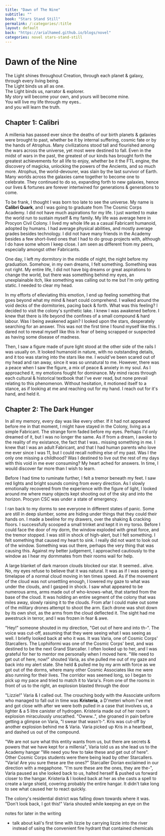 ```yaml
---
title: "Dawn of The Nine"
subtitle: ""
book: "Stars Stand Still"
permalink: /:categories/:title
layout: default
back: "https://arialhamed.github.io/blogs/novel"
categories: novel stars-stand-still
---
```


# Dawn of the Nine

The Light shines throughout Creation, through each planet & galaxy, through every living being.  
The Light binds us all as one.  
The Light binds us, narrator & explorer.  
My story will become your own, and yours will become mine.  
You will live my life through my eyes..  
and you will learn the truth.

## Chapter 1: Calibri

A millenia has passed ever since the deaths of our birth planets & galaxies were brought to past, whether be it by internal suffering, cosmic fate or by the hands of Atrophus. Many civilizations stood tall and flourished among the wars across the universe, yet most were destined to fall. Even in the midst of wars in the past, the greatest of our kinds has brought forth the greatest achievements for all life to enjoy, whether be it the FTL engine, the discovery of magicka, unlocking the powers of the Ancients, and so much more. Atrophus, the world-devourer, was slain by the last survivor of Earth. Many worlds across the galaxies came together to become one to celebrate. They continued to do so, expanding forth to new galaxies, hence our lives & fortunes are forever intertwined for generations & generations to come.

To be frank, I thought I was born too late to see the universe. My name is **Calibri Quark**, and I was going to graduate from The Cosmic Corps Academy. I did not have much aspirations for my life. I just wanted to make the world run to sustain myself & my family. My life was average here in Procyon Civil Colony. I lived my whole life as a casual Fabricant humanoid, adopted by humans. I had average physical abilities, and mostly average grades besides technology. I did not have many friends in the Academy besides a few short-lived ones that I had to do group projects with, although I do have some whom I keep close. I am seen as different from my peers, especially amongst other Fabricants. 

One day, I left my dormitory in the middle of night, the night before my graduation. Somehow, in my own dreams, I felt something. Something was not right. My entire life, I did not have big dreams or great aspirations to change the world, but there was something behind my eyes, an unexplainable itch, like something was calling out to me but I'm only getting static. I needed to clear my head. 

In my efforts of elleviating this emotion, I end up feeling something that goes beyond what my mind & heart could comprehend. I walked around the void decks of the dormitories, pacing back & forth. What was this feeling? I decided to visit the colony's synthetic lake. I knew I was awakened before. I knew that there is life beyond the confines of a small compound & hard labour. Was I being awakened again? I looked upon the stars, desperately searching for an answer. This was not the first time I found myself like this. I dared not to reveal myself like this in fear of being scrapped or suspected as having some disease of madness.

Then, I saw a figure made of pure light stood at the other side of the rails I was usually on. It looked humanoid in nature, with no outstanding details, and it too was staring into the stars like me. I would've been scared out of my head and ran away, since it was so unnatural to me. However, there was a peace when I saw the figure, a mix of peace & anxiety in my soul. As I approached it, my emotions fought for dominance. My mind races through each cultural & historical textbook that I've ever read, but none prevail relating to this phenomenon. Without hesitation, it motioned itself to a stance, as if looking at me and reaching out for my hand. I reach out for it's hand, and held it.

## Chapter 2: The Dark Hunger

In all my memory, every day was like every other. If it had not appeared before me in that moment, I might have stayed in the Colony, living as a simple Fabricant. The strange form faded before my eyes. Perhaps I'd only dreamed of it, but I was no longer the same. As if from a dream, I awoke to the reality of my existance, the fact that I was.. missing something in me. I knew that I was an adult Fabricant, and that I had human parents who love me ever since I was 11, but I could recall nothing else of my past. Was I the only one missing a childhood? Was I destined to live out the rest of my days with this void in me ever consuming? My heart ached for answers. In time, I would discover far more than I wish to learn. 

Before I had time to ruminate further, I felt a tremor beneath my feet. I saw red lights and bright sounds coming from every direction. As I slowly emotionally recovered from the experience with the figure of light, I looked around me where many objects kept shooting out of the sky and into the horizon. Procyon CSC was under a state of emergency. 

I ran back to my dorms to see everyone in different states of panic. Some are still in deep slumber, some are hiding under things that they could their hands on. I made a beeline for my drawers, over the shaking & cracking floors. I successfully scooped a small trinket and kept it in my torso. Before I could face the door of my dorm, the window exploded with great force, and the tremor stopped. I was still in shock of high-alert, but I felt something. I felt something that caused my heart to sink. I really did not want to look out of the window. Something was out there, perhaps the very thing that was causing this. Against my better judgement, I approached cautiously to the window as I hear my dormmates from their rooms wail for help.

A large blanket of dark maroon clouds blocked our star. It seemed.. alive. No, my eyes refuse to believe that it was natural. It was as if I was seeing a timelapse of a normal cloud moving in ten times speed. As if the movement of the cloud was not unsettling enough, I lowered my gaze to what was under the clouds, and I gasped in shock. I saw what appeared to be numerous arms, arms made out of who-knows-what, that started from the base of the cloud. It was holding an entire segment of the colony that was miles away, slowly raising it to the clouds. From afar I could make out some of the military drones attempt to shoot the arm. Each drone was shot down by its own shot, as the arms from the cloud deflected it. The sight had me awestruck in terror, and I was frozen in fear & awe.

"Hey!" someone shouted in my direction, "Get out of here and into th-". The voice was cut-off, assuming that they were seeing what I was seeing as well. I briefly looked back at who it was. It was Varia, one of Cosmic Corps' Starcallers. The Lophiiformi was one of the Cosmic Corps' best, and was destined to be the next Grand Starcaller. I often looked up to her, and I was grateful for her to mentor me personally when I moved here. "We need to get out of here, now!" shouted Varia, as she pulled me out of my gaze and back into my alert state. She held & pulled me by my arm with force as we got out of the dorms, where many other Cosmic Associates like me were also running for their lives. The corridor was seemed long, so I began to pick up my pace and tried to match it to Varia's. From one of the rooms in front of us to the right, an explosion blasted through the door

"Lizzie!" Varia & I called out. The crouching body with the Associate uniform who managed to fall out in time was **Kristeria**, a D'meteri whom I've met and got close with after we were both pulled in a case that involves us, a lighter & a 5 litre canister of hydrogen. Kristeria made out of her room's explosion miraculously unscathed. "Owww..", she groaned in pain before getting a glimpse on Varia, "I swear that wasn't-". Kris was cut-off by another explosion behind me & Varia. Varia picked up Kris in a heartbeat, and dashed us out of the compound. 

"We are not sure what this entity wants from us, but there are secrets & powers that we have kept for a millenia", Varia told us as she lead us to the Academy hangar "We need you few to take these and get out of here". Other Cosmic Corps students were there being lead by other Starcallers. "Varia! Are you sure these are the ones?" Starcaller Dorian exclaimed in our direction with a megaphone. "I'm sure these are the ones, they are the-", Varia paused as she looked back to us, halted herself & pushed us forward closer to the hangar. Kristeria & I looked back at her as she casts a spell to create a large shield, covering probably the entire hangar. It didn't take long to see what caused her to react quickly. 

The colony's residential district was falling down towards where it was. "Don't look back, I got this!" Varia shouted while keeping an eye on the 



notes for later in the writing
* talk about kali's first time with lizzie by carrying lizzie into the river instead of using the convenient fire hydrant that contained chemicals